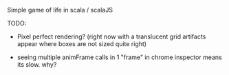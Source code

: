 Simple game of life in scala / scalaJS

TODO:

* Pixel perfect rendering? (right now with a translucent grid artifacts appear where boxes are not sized quite right)

* seeing multiple animFrame calls in 1 "frame" in chrome inspector means its slow. why?
